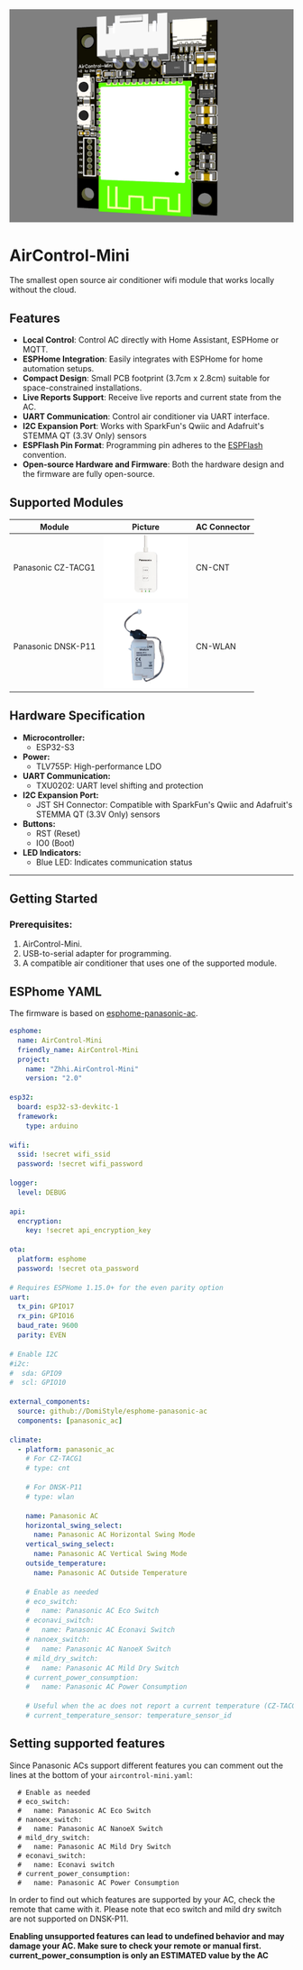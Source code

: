 <img src="Images/AirControl-Mini.jpg" width="550">

# AirControl-Mini
The smallest open source air conditioner wifi module that works locally without the cloud.

## Features
- **Local Control**: Control AC directly with Home Assistant, ESPHome or MQTT.
- **ESPHome Integration**: Easily integrates with ESPHome for home automation setups.
- **Compact Design**: Small PCB footprint (3.7cm x 2.8cm) suitable for space-constrained installations.
- **Live Reports Support**: Receive live reports and current state from the AC.
- **UART Communication**: Control air conditioner via UART interface.
- **I2C Expansion Port**: Works with SparkFun's Qwiic and Adafruit's STEMMA QT (3.3V Only) sensors
- **ESPFlash Pin Format**: Programming pin adheres to the [ESPFlash](https://github.com/SuperHouse/ESPFlash) convention.
- **Open-source Hardware and Firmware**: Both the hardware design and the firmware are fully open-source.

## Supported Modules
| **Module** | **Picture** | **AC Connector** |
| ---------  | ----------- | ---------------- |
| Panasonic CZ-TACG1 | <img src="Images/Panasonic CZ-TACG1.jpg" width="150"> | CN-CNT |
| Panasonic DNSK-P11 | <img src="Images/Panasonic DNSK-P11.jpg" width="150"> | CN-WLAN |

## Hardware Specification
- **Microcontroller:**
   - ESP32-S3
- **Power:**
   - TLV755P: High-performance LDO
- **UART Communication:**
   - TXU0202: UART level shifting and protection 
- **I2C Expansion Port:**
   - JST SH Connector: Compatible with SparkFun's Qwiic and Adafruit's STEMMA QT (3.3V Only) sensors
- **Buttons:**
   - RST (Reset)
   - IO0 (Boot)
- **LED Indicators:**
   - Blue LED: Indicates communication status

------------------

## Getting Started
### Prerequisites:
1. AirControl-Mini.
2. USB-to-serial adapter for programming.
3. A compatible air conditioner that uses one of the supported module.

## ESPhome YAML
The firmware is based on [esphome-panasonic-ac](https://github.com/DomiStyle/esphome-panasonic-ac).

```yaml
esphome:
  name: AirControl-Mini
  friendly_name: AirControl-Mini
  project:
    name: "Zhhi.AirControl-Mini"
    version: "2.0"

esp32:
  board: esp32-s3-devkitc-1
  framework:
    type: arduino

wifi:
  ssid: !secret wifi_ssid
  password: !secret wifi_password

logger:
  level: DEBUG

api:
  encryption:
    key: !secret api_encryption_key

ota:
  platform: esphome
  password: !secret ota_password

# Requires ESPHome 1.15.0+ for the even parity option
uart:
  tx_pin: GPIO17
  rx_pin: GPIO16
  baud_rate: 9600
  parity: EVEN

# Enable I2C
#i2c:
#  sda: GPIO9
#  scl: GPIO10

external_components:
  source: github://DomiStyle/esphome-panasonic-ac
  components: [panasonic_ac]

climate:
  - platform: panasonic_ac
    # For CZ-TACG1
    # type: cnt

    # For DNSK-P11
    # type: wlan

    name: Panasonic AC
    horizontal_swing_select:
      name: Panasonic AC Horizontal Swing Mode
    vertical_swing_select:
      name: Panasonic AC Vertical Swing Mode
    outside_temperature:
      name: Panasonic AC Outside Temperature

    # Enable as needed
    # eco_switch:
    #   name: Panasonic AC Eco Switch
    # econavi_switch:
    #   name: Panasonic AC Econavi Switch
    # nanoex_switch:
    #   name: Panasonic AC NanoeX Switch
    # mild_dry_switch:
    #   name: Panasonic AC Mild Dry Switch
    # current_power_consumption:
    #   name: Panasonic AC Power Consumption

    # Useful when the ac does not report a current temperature (CZ-TACG1 only)
    # current_temperature_sensor: temperature_sensor_id
```

## Setting supported features
Since Panasonic ACs support different features you can comment out the lines at the bottom of your `aircontrol-mini.yaml`:

```
  # Enable as needed
  # eco_switch:
  #   name: Panasonic AC Eco Switch
  # nanoex_switch:
  #   name: Panasonic AC NanoeX Switch
  # mild_dry_switch:
  #   name: Panasonic AC Mild Dry Switch
  # econavi_switch:
  #   name: Econavi switch
  # current_power_consumption:
  #   name: Panasonic AC Power Consumption
```

In order to find out which features are supported by your AC, check the remote that came with it. Please note that eco switch and mild dry switch are not supported on DNSK-P11.

**Enabling unsupported features can lead to undefined behavior and may damage your AC. Make sure to check your remote or manual first.**\
**current_power_consumption is only an ESTIMATED value by the AC**
